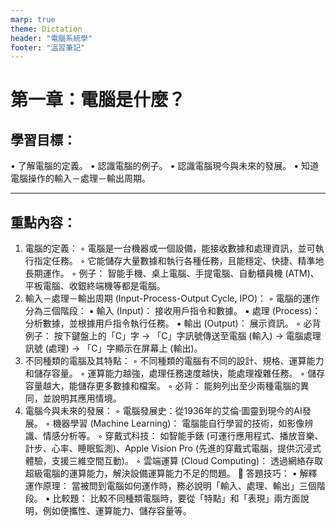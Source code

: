 ```yaml
---
marp: true
theme: Dictation
header: "電腦系統學"
footer: "溫習筆記"
---
```


<!-- _class: lead -->
# 第一章：電腦是什麼？
## 學習目標：
• 了解電腦的定義。
• 認識電腦的例子。
• 認識電腦現今與未來的發展。
• 知道電腦操作的輸入－處理－輸出周期。

---

## 重點內容：
1. 電腦的定義：
    ◦ 電腦是一台機器或一個設備，能接收數據和處理資訊，並可執行指定任務。
    ◦ 它能儲存大量數據和執行各種任務，且能穩定、快捷、精準地長期運作。
    ◦ 例子： 智能手機、桌上電腦、手提電腦、自動櫃員機 (ATM)、平板電腦、收銀終端機等都是電腦。
2. 輸入－處理－輸出周期 (Input-Process-Output Cycle, IPO)：
    ◦ 電腦的運作分為三個階段：
        ▪ 輸入 (Input)： 接收用戶指令和數據。
        ▪ 處理 (Process)： 分析數據，並根據用戶指令執行任務。
        ▪ 輸出 (Output)： 展示資訊。
    ◦ 必背例子： 按下鍵盤上的「C」字 → 「C」字訊號傳送至電腦 (輸入) → 電腦處理訊號 (處理) → 「C」字顯示在屏幕上 (輸出)。
3. 不同種類的電腦及其特點：
    ◦ 不同種類的電腦有不同的設計、規格、運算能力和儲存容量。
    ◦ 運算能力越強，處理任務速度越快，能處理複雜任務。
    ◦ 儲存容量越大，能儲存更多數據和檔案。
    ◦ 必背： 能夠列出至少兩種電腦的異同，並說明其應用情境。
4. 電腦今與未來的發展：
    ◦ 電腦發展史：從1936年的艾倫·圖靈到現今的AI發展。
    ◦ 機器學習 (Machine Learning)： 電腦能自行學習的技術，如影像辨識、情感分析等。
    ◦ 穿戴式科技： 如智能手錶 (可運行應用程式、播放音樂、計步、心率、睡眠監測)、Apple Vision Pro (先進的穿戴式電腦，提供沉浸式體驗，支援三維空間互動)。
    ◦ 雲端運算 (Cloud Computing)： 透過網絡存取超級電腦的運算能力，解決設備運算能力不足的問題。
📝 答題技巧：
• 解釋運作原理： 當被問到電腦如何運作時，務必說明「輸入、處理、輸出」三個階段。
• 比較題： 比較不同種類電腦時，要從「特點」和「表現」兩方面說明，例如便攜性、運算能力、儲存容量等。
